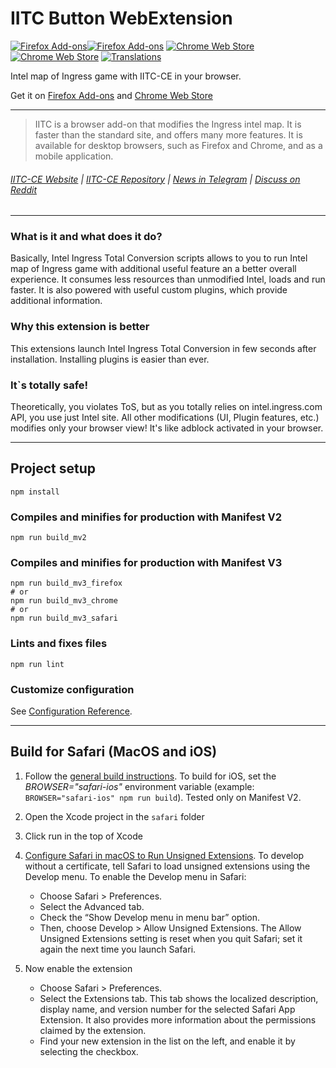 IITC Button WebExtension
========================

[![Firefox Add-ons](https://img.shields.io/amo/v/iitc-button.svg?style=flat-square)](https://addons.mozilla.org/firefox/addon/iitc-button)[![Firefox Add-ons](https://img.shields.io/amo/users/iitc-button.svg?style=flat-square)](https://addons.mozilla.org/firefox/addon/iitc-button)
[![Chrome Web Store](https://img.shields.io/chrome-web-store/v/febaefghpimpenpigafpolgljcfkeakn.svg?style=flat-square)](https://chrome.google.com/webstore/detail/violentmonkey/febaefghpimpenpigafpolgljcfkeakn)[![Chrome Web Store](https://img.shields.io/chrome-web-store/users/febaefghpimpenpigafpolgljcfkeakn.svg?style=flat-square)](https://chrome.google.com/webstore/detail/violentmonkey/febaefghpimpenpigafpolgljcfkeakn)
[![Translations](https://weblate.iitc.app/widgets/iitc-ce/-/iitc-button/svg-badge.svg)](https://weblate.iitc.app/projects/iitc-ce/iitc-button/)

Intel map of Ingress game with IITC-CE in your browser.

Get it on [Firefox Add-ons](https://addons.mozilla.org/firefox/addon/iitc-button) and [Chrome Web Store](https://chrome.google.com/webstore/detail/iitc-button/febaefghpimpenpigafpolgljcfkeakn)

---

> IITC is a browser add-on that modifies the Ingress intel map. It is faster than the standard site, and offers many more features. It is available for desktop browsers, such as Firefox and Chrome, and as a mobile application.

###### [IITC-CE Website](https://iitc.app/) | [IITC-CE Repository](https://github.com/IITC-CE/ingress-intel-total-conversion) | [News in Telegram](https://teleg.run/iitc_news) | [Discuss on Reddit](https://www.reddit.com/r/IITC/)

---

### What is it and what does it do?

Basically, Intel Ingress Total Conversion scripts allows to you to run Intel map of Ingress game with additional useful feature an a better overall experience. It consumes less resources than unmodified Intel, loads and run faster. It is also powered with useful custom plugins, which provide additional information.

### Why this extension is better

This extensions launch Intel Ingress Total Conversion in few seconds after installation. Installing plugins is easier than ever.

### It`s totally safe!

Theoretically, you violates ToS, but as you totally relies on intel.ingress.com API, you use just Intel site. All other modifications (UI, Plugin features, etc.) modifies only your browser view! It's like adblock activated in your browser.

---

## Project setup
```
npm install
```

### Compiles and minifies for production with Manifest V2
```
npm run build_mv2
```

### Compiles and minifies for production with Manifest V3
```
npm run build_mv3_firefox
# or
npm run build_mv3_chrome
# or
npm run build_mv3_safari
```

### Lints and fixes files
```
npm run lint
```

### Customize configuration
See [Configuration Reference](https://cli.vuejs.org/config/).

---

## Build for Safari (MacOS and iOS)

1. Follow the [general build instructions](#project-setup).
To build for iOS, set the _BROWSER="safari-ios"_ environment variable (example: `BROWSER="safari-ios" npm run build`). Tested only on Manifest V2.

2. Open the Xcode project in the `safari` folder

3. Click run in the top of Xcode

4. [Configure Safari in macOS to Run Unsigned Extensions](https://developer.apple.com/documentation/safariservices/safari_web_extensions/running_your_safari_web_extension#see-also).
To develop without a certificate, tell Safari to load unsigned extensions using the Develop menu. To enable the Develop menu in Safari:
   * Choose Safari > Preferences.
   * Select the Advanced tab.
   * Check the “Show Develop menu in menu bar” option.
   * Then, choose Develop > Allow Unsigned Extensions. The Allow Unsigned Extensions setting is reset when you quit Safari; set it again the next time you launch Safari.

5. Now enable the extension
   * Choose Safari > Preferences.
   * Select the Extensions tab. This tab shows the localized description, display name, and version number for the selected Safari App Extension. It also provides more information about the permissions claimed by the extension.
   * Find your new extension in the list on the left, and enable it by selecting the checkbox.

